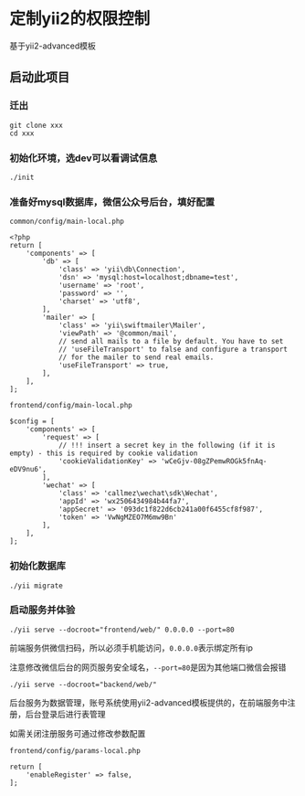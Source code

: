 # 定制yii2的权限控制

基于yii2-advanced模板

## 启动此项目

### 迁出

```
git clone xxx
cd xxx
```

### 初始化环境，选dev可以看调试信息

```
./init
```

### 准备好mysql数据库，微信公众号后台，填好配置

`common/config/main-local.php`

```
<?php
return [
    'components' => [
        'db' => [
            'class' => 'yii\db\Connection',
            'dsn' => 'mysql:host=localhost;dbname=test',
            'username' => 'root',
            'password' => '',
            'charset' => 'utf8',
        ],
        'mailer' => [
            'class' => 'yii\swiftmailer\Mailer',
            'viewPath' => '@common/mail',
            // send all mails to a file by default. You have to set
            // 'useFileTransport' to false and configure a transport
            // for the mailer to send real emails.
            'useFileTransport' => true,
        ],
    ],
];
```

`frontend/config/main-local.php`

```
$config = [
    'components' => [
        'request' => [
            // !!! insert a secret key in the following (if it is empty) - this is required by cookie validation
            'cookieValidationKey' => 'wCeGjv-08gZPemwROGk5fnAq-eDV9nu6',
        ],
        'wechat' => [
            'class' => 'callmez\wechat\sdk\Wechat',
            'appId' => 'wx2506434984b44fa7',
            'appSecret' => '093dc1f822d6cb241a00f6455cf8f987',
            'token' => 'VwNgMZEO7M6mw9Bn'
        ],
    ],
];
```

### 初始化数据库

```
./yii migrate
```

### 启动服务并体验


```
./yii serve --docroot="frontend/web/" 0.0.0.0 --port=80
```

前端服务供微信扫码，所以必须手机能访问，`0.0.0.0`表示绑定所有ip

注意修改微信后台的网页服务安全域名，`--port=80`是因为其他端口微信会报错

```
./yii serve --docroot="backend/web/"
```

后台服务为数据管理，账号系统使用yii2-advanced模板提供的，在前端服务中注册，后台登录后进行表管理

如需关闭注册服务可通过修改参数配置


`frontend/config/params-local.php`

```
return [
    'enableRegister' => false,
];

```